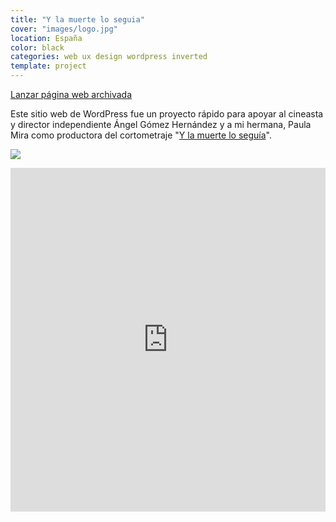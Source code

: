 ```yaml
---
title: "Y la muerte lo seguia"
cover: "images/logo.jpg"
location: España
color: black
categories: web ux design wordpress inverted
template: project
---
```


<p class="align-center">
<a class="btn external" role="button" href="http://ylmls.herokuapp.com" target="_blank">Lanzar página web archivada</a>
</p>

Este sitio web de WordPress fue un proyecto rápido para apoyar al cineasta y director independiente Ángel Gómez Hernández y a mi hermana, Paula Mira como productora del cortometraje "[Y la muerte lo seguía](http://www.imdb.com/title/tt2495788/)".

![](/work/ylmls/images/0.png)

<iframe width="100%" height="550" src="https://www.youtube.com/embed/gWoorDsxUgw" frameborder="0" allowfullscreen></iframe>
